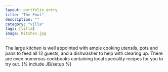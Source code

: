 ```yaml
---
layout: portfolio_entry
title: "The Pool"
description: ""
category: "villa"
tags: [villa]
image: Kitchen.jpg
---
```

The large kitchen is well appointed with ample cooking utensils, pots and pans to feed all 12 guests, and a dishwasher to help with clearing up. There are even numerous cookbooks containing local speciality recipes for you to try out.
{% include JB/setup %}
